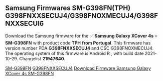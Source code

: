<h2>Samsung Firmwares SM-G398FN(TPH) G398FNXXSECUJ4/G398FNOXMECUJ4/G398FNXXSECUI6</h2>
Download the Samsung firmware for the ✅ <strong>Samsung Galaxy XCover 4s </strong> ⭐ <strong>SM-G398FN</strong> with product code <strong>TPH</strong> <strong> from Portugal</strong>. This firmware has version number PDA <strong>G398FNXXSECUJ4</strong> and CSC G398FNOXMECUJ4. The operating system of this firmware is Android R , with build date 2021-10-29. Changelist <strong>21947640</strong>.


[SM-G398FN](https://samfirm.shop/samsung/model/SM-G398FN)
[G398FNXXSECUJ4](https://samfirm.shop/samsung/pda/G398FNXXSECUJ4)
[Download Firmware Samsung Galaxy XCover 4s SM-G398FN](https://samfirm.shop/samsung/firmware/469920)
